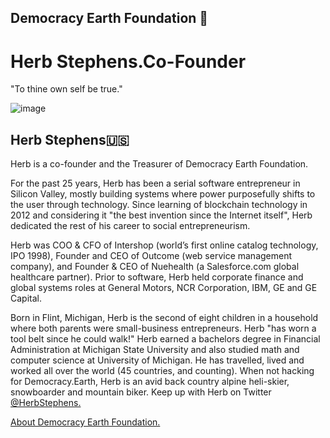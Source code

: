 ## Democracy Earth Foundation 🌿
# Herb Stephens.Co-Founder
"To thine own self be true."

![image](https://user-images.githubusercontent.com/24529258/37239564-1311f1c0-23f3-11e8-9729-72fa86643ddb.png)

## Herb Stephens🇺🇸

Herb is a co-founder and the Treasurer of Democracy Earth Foundation. 

For the past 25 years, Herb has been a serial software entrepreneur in Silicon Valley, mostly building systems where power purposefully shifts to the user through technology. Since learning of blockchain technology in 2012 and considering it "the best invention since the Internet itself", Herb dedicated the rest of his career to social entrepreneurism. 

Herb was COO & CFO of Intershop (world’s first online catalog technology, IPO 1998), Founder and CEO of Outcome (web service management company), and Founder & CEO of Nuehealth (a Salesforce.com global healthcare partner). Prior to software, Herb held corporate finance and global systems roles at General Motors, NCR Corporation, IBM, GE and GE Capital.

Born in Flint, Michigan, Herb is the second of eight children in a household where both parents were small-business entrepreneurs. Herb "has worn a tool belt since he could walk!" Herb earned a bachelors degree in Financial Administration at Michigan State University and also studied math and computer science at University of Michigan. He has travelled, lived and worked all over the world (45 countries, and counting).  When not hacking for Democracy.Earth, Herb is an avid back country alpine heli-skier, snowboarder and mountain biker. Keep up with Herb on Twitter [@HerbStephens.](https://twitter.com/HerbStephens)

[About Democracy Earth Foundation.](https://github.com/DemocracyEarth/press-kit/blob/master/About-DEF.md#about-democracy-earth-foundation)
